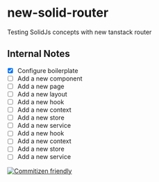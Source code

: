 # new-solid-router
Testing SolidJs concepts with new tanstack router

## Internal Notes

- [X] Configure boilerplate
- [ ] Add a new component
- [ ] Add a new page
- [ ] Add a new layout
- [ ] Add a new hook
- [ ] Add a new context
- [ ] Add a new store
- [ ] Add a new service
- [ ] Add a new hook
- [ ] Add a new context
- [ ] Add a new store
- [ ] Add a new service

[![Commitizen friendly](https://img.shields.io/badge/commitizen-friendly-brightgreen.svg)](http://commitizen.github.io/cz-cli/)
